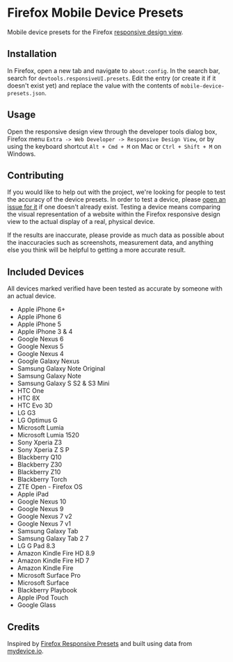 # Firefox Mobile Device Presets
Mobile device presets for the Firefox [responsive design view](https://developer.mozilla.org/en-US/docs/Tools/Responsive_Design_View).

## Installation

In Firefox, open a new tab and navigate to `about:config`. In the search bar, search for `devtools.responsiveUI.presets`. Edit the entry (or create it if it doesn't exist yet) and replace the value with the contents of `mobile-device-presets.json`.

## Usage

Open the responsive design view through the developer tools dialog box, Firefox menu `Extra -> Web Developer -> Responsive Design View`, or by using the keyboard shortcut `Alt + Cmd + M` on Mac or `Ctrl + Shift + M` on Windows.

## Contributing

If you would like to help out with the project, we're looking for people to test the accuracy of the device presets. In order to test a device, please [open an issue for it](https://github.com/robneu/firefox-mobile-device-presets/issues/) if one doesn't already exist. Testing a device means comparing the visual representation of a website within the Firefox responsive design view to the actual display of a real, physical device.

If the results are inaccurate, please provide as much data as possible about the inaccuracies such as screenshots, measurement data, and anything else you think will be helpful to getting a more accurate result.

## Included Devices

All devices marked verified have been tested as accurate by someone with an actual device.

* Apple iPhone 6+
* Apple iPhone 6
* Apple iPhone 5
* Apple iPhone 3 & 4
* Google Nexus 6
* Google Nexus 5
* Google Nexus 4
* Google Galaxy Nexus
* Samsung Galaxy Note Original
* Samsung Galaxy Note
* Samsung Galaxy S S2 & S3 Mini
* HTC One
* HTC 8X
* HTC Evo 3D
* LG G3
* LG Optimus G
* Microsoft Lumia
* Microsoft Lumia 1520
* Sony Xperia Z3
* Sony Xperia Z S P
* Blackberry Q10
* Blackberry Z30
* Blackberry Z10
* Blackberry Torch
* ZTE Open - Firefox OS
* Apple iPad
* Google Nexus 10
* Google Nexus 9
* Google Nexus 7 v2
* Google Nexus 7 v1
* Samsung Galaxy Tab
* Samsung Galaxy Tab 2 7
* LG G Pad 8.3
* Amazon Kindle Fire HD 8.9
* Amazon Kindle Fire HD 7
* Amazon Kindle Fire
* Microsoft Surface Pro
* Microsoft Surface
* Blackberry Playbook
* Apple iPod Touch
* Google Glass

## Credits

Inspired by [Firefox Responsive Presets](https://github.com/nicwortel/firefox-responsive-presets) and built using data from [mydevice.io](http://mydevice.io/devices/).
